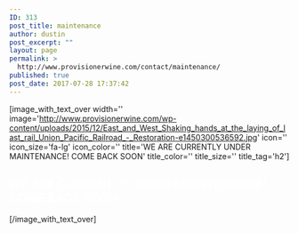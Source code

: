 ```yaml
---
ID: 313
post_title: maintenance
author: dustin
post_excerpt: ""
layout: page
permalink: >
  http://www.provisionerwine.com/contact/maintenance/
published: true
post_date: 2017-07-28 17:37:42
---
```

[image_with_text_over width='' image='http://www.provisionerwine.com/wp-content/uploads/2015/12/East_and_West_Shaking_hands_at_the_laying_of_last_rail_Union_Pacific_Railroad_-_Restoration-e1450300536592.jpg' icon='' icon_size='fa-lg' icon_color='' title='WE ARE CURRENTLY UNDER MAINTENANCE! COME BACK SOON' title_color='' title_size='' title_tag='h2']

<h2 style='color:white;'>WE ARE CURRENTLY UNDER MAINTENANCE! COME BACK SOON</h2>

[/image_with_text_over]